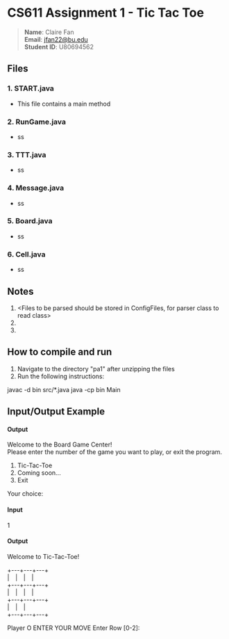 # CS611 Assignment 1 - Tic Tac Toe

> **Name**:       Claire Fan<br>
> **Email**:      jfan22@bu.edu<br>
> **Student ID**: U80694562<br>

## Files

### 1. START.java<br>
- This file contains a main method
### 2. RunGame.java
- ss
### 3. TTT.java
- ss
### 4. Message.java
- ss
### 5. Board.java
- ss
### 6. Cell.java
- ss

## Notes

1. <Files to be parsed should be stored in ConfigFiles, for parser class to
read class>
2. <Bonus Done>
3. <Notes to grader>

## How to compile and run

1. Navigate to the directory "pa1" after unzipping the files
2. Run the following instructions:
<Example below>
javac -d bin src/*.java
java -cp bin Main

## Input/Output Example

#### Output
Welcome to the Board Game Center!<br>
Please enter the number of the game you want to play, or exit the program.

1. Tic-Tac-Toe
2. Coming soon...
3. Exit

Your choice:

#### Input
  1
#### Output
  Welcome to Tic-Tac-Toe!


+---+---+---+<br>
|&emsp;|&emsp;|&emsp;|<br>
+---+---+---+<br>
|&emsp;|&emsp;|&emsp;|<br>
+---+---+---+<br>
|&emsp;|&emsp;|&emsp;<br>
+---+---+---+<br>


Player O ENTER YOUR MOVE
Enter Row [0-2]: 

  
